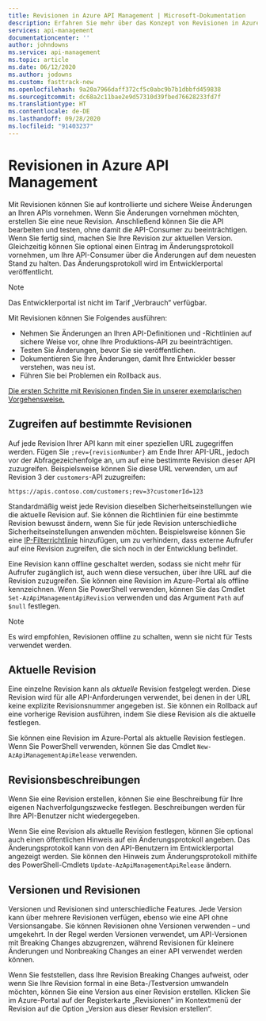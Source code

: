 ```yaml
---
title: Revisionen in Azure API Management | Microsoft-Dokumentation
description: Erfahren Sie mehr über das Konzept von Revisionen in Azure API Management.
services: api-management
documentationcenter: ''
author: johndowns
ms.service: api-management
ms.topic: article
ms.date: 06/12/2020
ms.author: jodowns
ms.custom: fasttrack-new
ms.openlocfilehash: 9a20a7966daff372cf5c0abc9b7b1dbbfd459838
ms.sourcegitcommit: dc68a2c11bae2e9d57310d39fbed76628233fd7f
ms.translationtype: HT
ms.contentlocale: de-DE
ms.lasthandoff: 09/28/2020
ms.locfileid: "91403237"
---
```

# <a name="revisions-in-azure-api-management"></a>Revisionen in Azure API Management

Mit Revisionen können Sie auf kontrollierte und sichere Weise Änderungen an Ihren APIs vornehmen. Wenn Sie Änderungen vornehmen möchten, erstellen Sie eine neue Revision. Anschließend können Sie die API bearbeiten und testen, ohne damit die API-Consumer zu beeinträchtigen. Wenn Sie fertig sind, machen Sie Ihre Revision zur aktuellen Version. Gleichzeitig können Sie optional einen Eintrag im Änderungsprotokoll vornehmen, um Ihre API-Consumer über die Änderungen auf dem neuesten Stand zu halten. Das Änderungsprotokoll wird im Entwicklerportal veröffentlicht.

> [!NOTE]
> Das Entwicklerportal ist nicht im Tarif „Verbrauch“ verfügbar.

Mit Revisionen können Sie Folgendes ausführen:

- Nehmen Sie Änderungen an Ihren API-Definitionen und -Richtlinien auf sichere Weise vor, ohne Ihre Produktions-API zu beeinträchtigen.
- Testen Sie Änderungen, bevor Sie sie veröffentlichen.
- Dokumentieren Sie Ihre Änderungen, damit Ihre Entwickler besser verstehen, was neu ist.
- Führen Sie bei Problemen ein Rollback aus.

[Die ersten Schritte mit Revisionen finden Sie in unserer exemplarischen Vorgehensweise.](./api-management-get-started-revise-api.md)

## <a name="accessing-specific-revisions"></a>Zugreifen auf bestimmte Revisionen

Auf jede Revision Ihrer API kann mit einer speziellen URL zugegriffen werden. Fügen Sie `;rev={revisionNumber}` am Ende Ihrer API-URL, jedoch vor der Abfragezeichenfolge an, um auf eine bestimmte Revision dieser API zuzugreifen. Beispielsweise können Sie diese URL verwenden, um auf Revision 3 der `customers`-API zuzugreifen:

`https://apis.contoso.com/customers;rev=3?customerId=123`

Standardmäßig weist jede Revision dieselben Sicherheitseinstellungen wie die aktuelle Revision auf. Sie können die Richtlinien für eine bestimmte Revision bewusst ändern, wenn Sie für jede Revision unterschiedliche Sicherheitseinstellungen anwenden möchten. Beispielsweise können Sie eine [IP-Filterrichtlinie](./api-management-access-restriction-policies.md#RestrictCallerIPs) hinzufügen, um zu verhindern, dass externe Aufrufer auf eine Revision zugreifen, die sich noch in der Entwicklung befindet.

Eine Revision kann offline geschaltet werden, sodass sie nicht mehr für Aufrufer zugänglich ist, auch wenn diese versuchen, über ihre URL auf die Revision zuzugreifen. Sie können eine Revision im Azure-Portal als offline kennzeichnen. Wenn Sie PowerShell verwenden, können Sie das Cmdlet `Set-AzApiManagementApiRevision` verwenden und das Argument `Path` auf `$null` festlegen.

> [!NOTE]
> Es wird empfohlen, Revisionen offline zu schalten, wenn sie nicht für Tests verwendet werden.

## <a name="current-revision"></a>Aktuelle Revision

Eine einzelne Revision kann als *aktuelle* Revision festgelegt werden. Diese Revision wird für alle API-Anforderungen verwendet, bei denen in der URL keine explizite Revisionsnummer angegeben ist. Sie können ein Rollback auf eine vorherige Revision ausführen, indem Sie diese Revision als die aktuelle festlegen.

Sie können eine Revision im Azure-Portal als aktuelle Revision festlegen. Wenn Sie PowerShell verwenden, können Sie das Cmdlet `New-AzApiManagementApiRelease` verwenden.

## <a name="revision-descriptions"></a>Revisionsbeschreibungen

Wenn Sie eine Revision erstellen, können Sie eine Beschreibung für Ihre eigenen Nachverfolgungszwecke festlegen. Beschreibungen werden für Ihre API-Benutzer nicht wiedergegeben.

Wenn Sie eine Revision als aktuelle Revision festlegen, können Sie optional auch einen öffentlichen Hinweis auf ein Änderungsprotokoll angeben. Das Änderungsprotokoll kann von den API-Benutzern im Entwicklerportal angezeigt werden. Sie können den Hinweis zum Änderungsprotokoll mithilfe des PowerShell-Cmdlets `Update-AzApiManagementApiRelease` ändern.

## <a name="versions-and-revisions"></a>Versionen und Revisionen

Versionen und Revisionen sind unterschiedliche Features. Jede Version kann über mehrere Revisionen verfügen, ebenso wie eine API ohne Versionsangabe. Sie können Revisionen ohne Versionen verwenden – und umgekehrt. In der Regel werden Versionen verwendet, um API-Versionen mit Breaking Changes abzugrenzen, während Revisionen für kleinere Änderungen und Nonbreaking Changes an einer API verwendet werden können.

Wenn Sie feststellen, dass Ihre Revision Breaking Changes aufweist, oder wenn Sie Ihre Revision formal in eine Beta-/Testversion umwandeln möchten, können Sie eine Version aus einer Revision erstellen. Klicken Sie im Azure-Portal auf der Registerkarte „Revisionen“ im Kontextmenü der Revision auf die Option „Version aus dieser Revision erstellen“.
